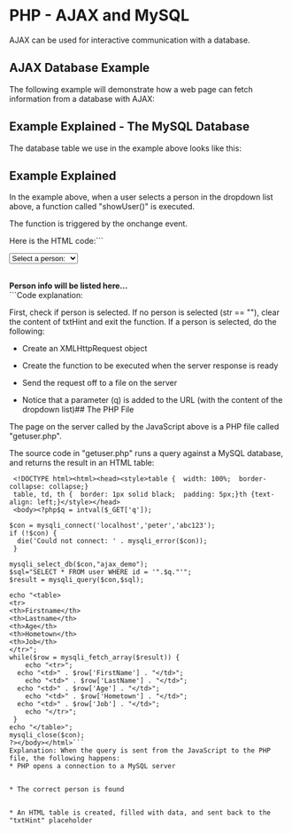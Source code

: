 


# PHP - AJAX and MySQL




AJAX can be used for interactive communication with a database.
## AJAX Database Example


The following example will demonstrate how a web page can fetch information from a database with AJAX:
## Example Explained - The MySQL Database


The database table we use in the example above looks like this:


## Example Explained


In the example above, when a user selects a person in the dropdown list 
above, a function called "showUser()" is executed.


The function is triggered by the onchange event.


Here is the HTML code:```
 <html><head><script>function showUser(str) {  if (str == "") {
      document.getElementById("txtHint").innerHTML = "";    return;
    } else {     var xmlhttp = new XMLHttpRequest();    xmlhttp.onreadystatechange = function() {      if (this.readyState == 4 && this.status == 200) {        document.getElementById("txtHint").innerHTML = this.responseText;
        }    };    xmlhttp.open("GET","getuser.php?q="+str,true);
      xmlhttp.send();  }}</script></head><body><form>
 <select name="users" onchange="showUser(this.value)">  <option value="">Select a person:</option>  <option value="1">Peter Griffin</option>  <option value="2">Lois Griffin</option>  <option value="3">Joseph Swanson</option>  <option value="4">Glenn Quagmire</option>  </select></form><br><div id="txtHint"><b>Person info will be listed here...</b></div></body></html>```Code explanation:


First, check if person is selected. If no person is selected (str == ""), clear the 
content of txtHint and exit the function. If a person is selected, do the following:
* Create an XMLHttpRequest object


* Create the function to be executed when the server response is ready


* Send the request off to a file on the server


* Notice that a parameter (q) is added to the URL (with the content of the dropdown list)## The PHP File


The page on the server called by the JavaScript above is a PHP file called "getuser.php".


The source code in "getuser.php" runs a query against a MySQL database, and returns the result in an HTML 
table:
```
 <!DOCTYPE html><html><head><style>table {  width: 100%;  border-collapse: collapse;}
 table, td, th {  border: 1px solid black;  padding: 5px;}th {text-align: left;}</style></head>
 <body><?php$q = intval($_GET['q']);

$con = mysqli_connect('localhost','peter','abc123');
if (!$con) {
  die('Could not connect: ' . mysqli_error($con));
 }

mysqli_select_db($con,"ajax_demo");
$sql="SELECT * FROM user WHERE id = '".$q."'";
$result = mysqli_query($con,$sql);

echo "<table>
<tr>
<th>Firstname</th>
<th>Lastname</th>
<th>Age</th>
<th>Hometown</th>
<th>Job</th>
</tr>";
while($row = mysqli_fetch_array($result)) {
    echo "<tr>";
  echo "<td>" . $row['FirstName'] . "</td>";
    echo "<td>" . $row['LastName'] . "</td>";
  echo "<td>" . $row['Age'] . "</td>";
    echo "<td>" . $row['Hometown'] . "</td>";
  echo "<td>" . $row['Job'] . "</td>";
    echo "</tr>";
 }
echo "</table>";
mysqli_close($con);
?></body></html>```
Explanation: When the query is sent from the JavaScript to the PHP file, the following happens:
* PHP opens a connection to a MySQL server


* The correct person is found


* An HTML table is created, filled with data, and sent back to the "txtHint" placeholder